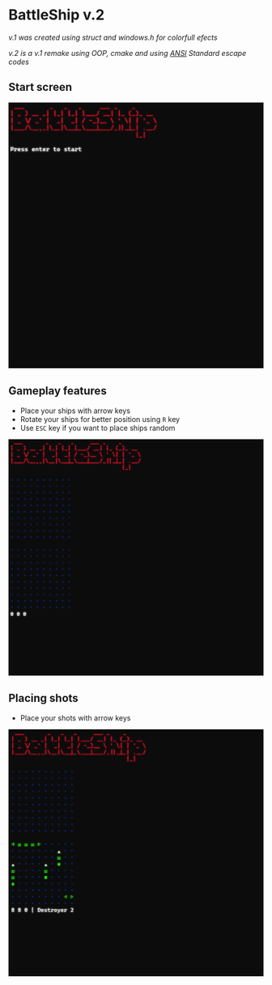 # **BattleShip v.2**

*v.1 was created using struct and windows.h for colorfull efects*

*v.2 is a v.1 remake using OOP, cmake and using [ANSI](https://gist.github.com/fnky/458719343aabd01cfb17a3a4f7296797) Standard escape codes*

## Start screen

![Alt Text](docs/Start_screen.gif)

## Gameplay features

* Place your ships with arrow keys
* Rotate your ships for better position using `R` key
* Use `ESC` key if you want to place ships random

![Alt Text](docs/Ship_placing.gif)

## Placing shots

* Place your shots with arrow keys

![Alt Text](docs/Shooting.gif)
